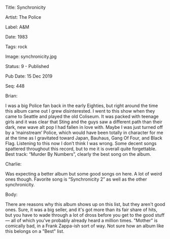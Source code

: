 Title:  Synchronicity

Artist: The Police

Label:  A&M

Date:   1983

Tags:   rock

Image:  synchronicity.jpg

Status: 9 - Published

Pub Date: 15 Dec 2019

Seq:    448

Brian: 

I was a big Police fan back in the early Eighties, but right around the time this album came out I grew disinterested. I went to this show when they came to Seattle and played the old Coliseum. It was packed with teenage girls and it was clear that Sting and the guys saw a different path than their dark, new wave alt pop I had fallen in love with. Maybe I was just turned off by a ‘mainstream’ Police, which would have been totally in character for me at the time as I gravitated toward Japan, Bauhaus, Gang Of Four, and Black Flag. Listening to this now I don’t think I was wrong. Some decent songs spattered throughout this record, but to me it is overall quite forgettable. Best track: “Murder By Numbers”, clearly the best song on the album.	


Charlie: 

Was expecting a better album but some good songs on here. A lot of weird ones though. Favorite song is “Synchronicity 2” as well as the other synchronicity.


Body: 

There are reasons why this album shows up on this list, but they aren't good ones. Sure, it was a big seller, and it's got more than its fair share of hits, but you have to wade through a lot of dross before you get to the good stuff — all of which you've probably already heard a million times. "Mother" is comically bad, in a Frank Zappa-ish sort of way. Not sure how an album like this belongs on a "Best" list. 

